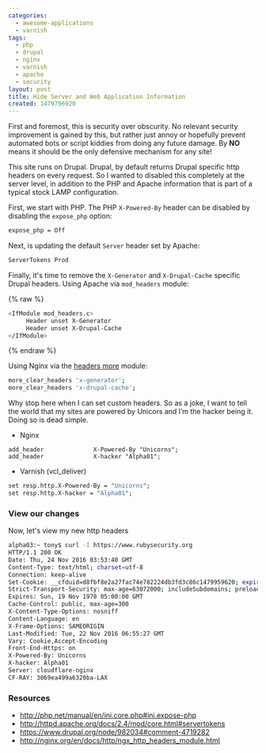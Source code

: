 ```yaml
---
categories:
  - awesome-applications
  - varnish
tags:
  - php
  - drupal
  - nginx
  - varnish
  - apache
  - security
layout: post
title: Hide Server and Web Application Information
created: 1479796920
---
```


First and foremost, this is security over obscurity. No relevant security improvement is gained by this, but rather just annoy or hopefully prevent automated bots or script kiddies from doing any future damage. By **NO** means it should be the only defensive mechanism for any site!

This site runs on Drupal. Drupal, by default returns Drupal specific http headers on every request. So I wanted to disabled this completely at the server level, in addition to the PHP and Apache information that is part of a typical stock LAMP configuration.

First, we start with PHP. The PHP `X-Powered-By` header can be disabled by disabling the `expose_php` option:

```bash
expose_php = Off
```

Next, is updating the default `Server` header set by Apache:

```bash
ServerTokens Prod
```

Finally, it's time to remove the `X-Generator` and `X-Drupal-Cache` specific Drupal headers. Using Apache via `mod_headers` module:

{% raw %}

```bash
<IfModule mod_headers.c>
     Header unset X-Generator
     Header unset X-Drupal-Cache
</IfModule>
```

{% endraw %}

Using Nginx via the <a href="https://github.com/openresty/headers-more-nginx-module" target="_blank">headers more</a> module:

```bash
more_clear_headers 'x-generator';
more_clear_headers 'x-drupal-cache';
```

Why stop here when I can set custom headers. So as a joke, I want to tell the world that my sites are powered by Unicors and I’m the hacker being it. Doing so is dead simple.

* Nginx

```nginx
add_header              X-Powered-By "Unicorns";
add_header              X-hacker "Alpha01";
```

* Varnish (vcl_deliver)

```perl
set resp.http.X-Powered-By = "Unicorns";
set resp.http.X-hacker = "Alpha01";
```

### View our changes

Now, let's view my new http headers

```bash
alpha03:~ tony$ curl -I https://www.rubysecurity.org
HTTP/1.1 200 OK
Date: Thu, 24 Nov 2016 03:53:40 GMT
Content-Type: text/html; charset=utf-8
Connection: keep-alive
Set-Cookie: __cfduid=d8fbf8e2a27fac74e782224db3fd3c86c1479959620; expires=Fri, 24-Nov-17 03:53:40 GMT; path=/; domain=.rubysecurity.org; HttpOnly
Strict-Transport-Security: max-age=63072000; includeSubdomains; preload
Expires: Sun, 19 Nov 1978 05:00:00 GMT
Cache-Control: public, max-age=300
X-Content-Type-Options: nosniff
Content-Language: en
X-Frame-Options: SAMEORIGIN
Last-Modified: Tue, 22 Nov 2016 06:55:27 GMT
Vary: Cookie,Accept-Encoding
Front-End-Https: on
X-Powered-By: Unicorns
X-hacker: Alpha01
Server: cloudflare-nginx
CF-RAY: 3069ea499a6320ba-LAX
```

### Resources

* <a href="http://php.net/manual/en/ini.core.php#ini.expose-php" target="_blank">http://php.net/manual/en/ini.core.php#ini.expose-php</a>
* <a href="http://httpd.apache.org/docs/2.4/mod/core.html#servertokens" target="_blank">http://httpd.apache.org/docs/2.4/mod/core.html#servertokens</a>
* <a href="https://www.drupal.org/node/982034#comment-4719282" target="_blank">https://www.drupal.org/node/982034#comment-4719282</a>
* <a href="http://nginx.org/en/docs/http/ngx_http_headers_module.html" target="_blank">http://nginx.org/en/docs/http/ngx_http_headers_module.html</a>
